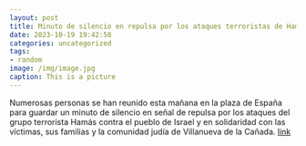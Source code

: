 ```yaml
---
layout: post
title: Minuto de silencio en repulsa por los ataques terroristas de Hamás contra Israel
date: 2023-10-19 19:42:58
categories: uncategorized
tags:
- random
image: /img/image.jpg
caption: This is a picture
---
```

Numerosas personas se han reunido esta mañana en la plaza de España para guardar un minuto de silencio en señal de repulsa por los ataques del grupo terrorista Hamás contra el pueblo de Israel y en solidaridad con las víctimas, sus familias y la comunidad judía de Villanueva de la Cañada.  [link](https://www.ayto-villacanada.es/noticias/minuto-de-silencio-en-repulsa-por-los-ataques-terroristas-de-hamas-contra-israel/)
